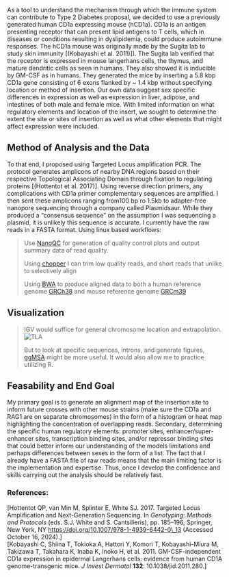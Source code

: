 As a tool to understand the mechanism through which the immune system can contribute to Type 2 Diabetes proposal, we decided to use a previously generated human CD1a expressing mouse (hCD1a). CD1a is an antigen presenting receptor that can present lipid antigens to T cells, which in diseases or conditions resulting in dyslipidemia, could produce autoimmune responses.  The hCD1a mouse was originally made by  the Sugita lab to study skin immunity [(Kobayashi et al. 2011\)]). The Sugita lab verified that the receptor is expressed in mouse langerhans cells, the thymus, and mature dendritic cells as seen in humans. They also showed it is inducible by GM-CSF as in humans. They generated the mice by inserting a 5.8 kbp CD1a gene consisting of 6 exons flanked by \~ 1.4 kbp without specifying location or method of insertion. Our own data suggest sex specific differences in expression as well as expression in liver, adipose, and intestines of both male and female mice. With limited information on what regulatory elements and location of the insert, we sought to determine the extent the site or sites of insertion as well as what other elements that might affect expression were included.  

## Method of Analysis and the Data
To that end, I proposed using Targeted Locus amplification PCR. The protocol generates amplicons of nearby DNA regions based on their respective Topological Associating Domain through fixation to regulating proteins [(Hottentot et al. 2017\)]. Using reverse direction primers, any complications with CD1a primer complementary sequences are amplified. I then sent these amplicons ranging from100 bp ro 1.5kb to adapter-free nanopore sequencing through a company called Plasmidsaur. While they produced a “consensus sequence” on the assumption I was sequencing a plasmid, it is unlikely this sequence is accurate.
I currently have the raw reads in a FASTA format. Using linux based workflows:

>Use [NanoQC](https://github.com/wdecoster/nanoQC) for generation of quality control plots and output summary data of read quality.
>
>Using [chopper](https://github.com/wdecoster/chopper) I can trim low quality reads, and short reads that unlike to selectively align
>
>Using [BWA](https://github.com/lh3/bwa) to produce aligned data to both a human reference genome [GRCh38](https://ftp.ncbi.nlm.nih.gov/genomes/all/GCF/000/001/405/GCF_000001405.40_GRCh38.p14) and  mouse reference genome [GRCm39](https://ftp.ncbi.nlm.nih.gov/genomes/all/GCF/000/001/635/GCF_000001635.27_GRCm39/GCF_000001635.27_GRCm39_genomic.gtf.gz)
## Visualization

>IGV would suffice for general chromosome location and extrapolation. ![TLA](https://media.springernature.com/full/springer-static/image/chp%3A10.1007%2F978-1-4939-6442-0_13/MediaObjects/332385_1_En_13_Fig3_HTML.gif?as=webp)
>
>But to look at specific sequences, introns, and generate figures, [ggMSA](http://yulab-smu.top/ggmsa/) might be more useful. It would also allow me to practice utilizing R.
  
## Feasability and End Goal

My primary goal is to generate an alignment map of the insertion site to inform future crosses with other mouse strains (make sure the CD1a and RAG1 are on separate chromosomes) in the form of a histogram or heat map highlighting the concentration of overlapping reads. Secondary, determining the specific human regulatory elements: promoter sites, enhancer/super-enhancer sites, transcription binding sites, and/or repressor binding sites that could better inform our understanding of the models limitations and perhaps differences between sexes in the form of a list. The fact that I already have a FASTA file of raw reads means that the main limiting factor is the implementation and expertise. Thus, once I develop the confidence and skills carrying out the analysis should be relatively fast.

### References:
[Hottentot QP, van Min M, Splinter E, White SJ. 2017\. Targeted Locus Amplification and Next-Generation Sequencing. In *Genotyping: Methods and Protocols* (eds. S.J. White and S. Cantsilieris), pp. 185–196, Springer, New York, NY https://doi.org/10.1007/978-1-4939-6442-0\_13 (Accessed October 16, 2024).]  
[Kobayashi C, Shiina T, Tokioka A, Hattori Y, Komori T, Kobayashi-Miura M, Takizawa T, Takahara K, Inaba K, Inoko H, et al. 2011\. GM-CSF-independent CD1a expression in epidermal Langerhans cells: evidence from human CD1A genome-transgenic mice. *J Invest Dermatol* **132**: 10.1038/jid.2011.280.]


